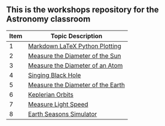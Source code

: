 ## This is the workshops repository for the Astronomy classroom

Item|Topic Description
---|---
1|[Markdown LaTeX Python Plotting](https://chandrunarayan.github.io/astronomy/projects/simple_line_plots)
2|[Measure the Diameter of the Sun](https://chandrunarayan.github.io/astronomy/projects/calculate_sun_dia)
3|[Measure the Diameter of an Atom](https://chandrunarayan.github.io/astronomy/projects/calculate_atom_dia)
4|[Singing Black Hole](https://chandrunarayan.github.io/astronomy/projects/singing_black_hole)
5|[Measure the Diameter of the Earth](https://chandrunarayan.github.io/astronomy/projects/calculate_earth_dia)
6|[Keplerian Orbits](https://chandrunarayan.github.io/astronomy/projects/keplerian_orbits)
7|[Measure Light Speed](https://chandrunarayan.github.io/astronomy/projects/measure_light_speed)
8|[Earth Seasons Simulator](https://chandrunarayan.github.io/astronomy/projects/seasons_simulator)
